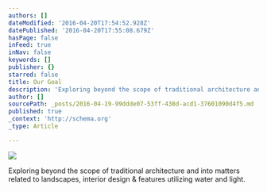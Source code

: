 ```yaml
---
authors: []
dateModified: '2016-04-20T17:54:52.928Z'
datePublished: '2016-04-20T17:55:08.679Z'
hasPage: false
inFeed: true
inNav: false
keywords: []
publisher: {}
starred: false
title: Our Goal
description: 'Exploring beyond the scope of traditional architecture and into matters related to landscapes, interior design & features utilizing water and light.'
author: []
sourcePath: _posts/2016-04-19-99ddde07-53ff-438d-acd1-37601090d4f5.md
published: true
_context: 'http://schema.org'
_type: Article

---
```

![](https://the-grid-user-content.s3-us-west-2.amazonaws.com/84073723-fdf4-4794-b83b-560e2fa7a4de.jpg)

Exploring beyond the scope of traditional architecture and into matters related to landscapes, interior design & features utilizing water and light.